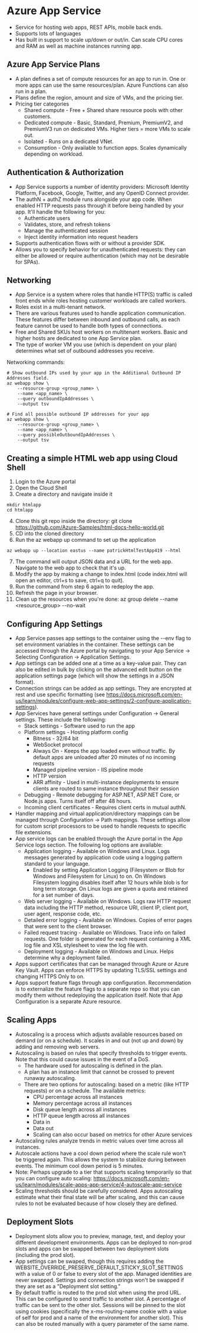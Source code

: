 # Azure App Service
- Service for hosting web apps, REST APIs, mobile back ends.
- Supports lots of languages
- Has built in support to scale up/down or out/in. Can scale CPU cores and RAM as well as machine instances running app.

## Azure App Service Plans
- A plan defines a set of compute resources for an app to run in. One or more apps can use the same resources/plan. Azure Functions can also run in a plan.
- Plans define the region, amount and size of VMs, and the pricing tier.
- Pricing tier categories
  - Shared compute - Free + Shared share resource pools with other customers.
  - Dedicated compute - Basic, Standard, Premium, PremiumV2, and PremiumV3 run on dedicated VMs. Higher tiers = more VMs to scale out.
  - Isolated - Runs on a dedicated VNet.
  - Consumption - Only available to function apps. Scales dynamically depending on workload.

## Authentication & Authorization
- App Service supports a number of identity providers: Microsoft Identity Platform, Facebook, Google, Twitter, and any OpenID Connect provider.
- The authN + authZ module runs alongside your app code. When enabled HTTP requests pass through it before being handled by your app. It'll handle the following for you:
  - Authenticate users
  - Validates, store, and refresh tokens
  - Manage the authenticated session
  - Inject identity information into request headers
- Supports authentication flows with or without a provider SDK.
- Allows you to specify behavior for unauthenticated requests: they can either be allowed or require authentication (which may not be desirable for SPAs).

## Networking
- App Service is a system where roles that handle HTTP(S) traffic is called front ends while roles hosting customer workloads are called workers.
- Roles exist in a multi-tenant network.
- There are various features used to handle application communication. These features differ between inbound and outbound calls, as each feature cannot be used to handle both types of connections.
- Free and Shared SKUs host workers on multitenant workers. Basic and higher hosts are dedicated to one App Service plan.
- The type of worker VM you use (which is dependent on your plan) determines what set of outbound addresses you receive.

Networking commands:
``` shell
# Show outbound IPs used by your app in the Additional Outbound IP Addresses field. 
az webapp show \
    --resource-group <group_name> \
    --name <app_name> \ 
    --query outboundIpAddresses \
    --output tsv

# Find all possible outbound IP addresses for your app
az webapp show \
    --resource-group <group_name> \ 
    --name <app_name> \ 
    --query possibleOutboundIpAddresses \
    --output tsv
```

## Creating a simple HTML web app using Cloud Shell
1. Login to the Azure portal
2. Open the Cloud Shell
3. Create a directory and navigate inside it
``` shell
mkdir htmlapp
cd htmlapp
```
4. Clone this git repo inside the directory: git clone https://github.com/Azure-Samples/html-docs-hello-world.git
5. CD into the cloned directory
6. Run the az webapp up command to set up the application
``` shell
az webapp up --location eastus --name patrickHtmlTestApp419 --html
```
7. The command will output JSON data and a URL for the web app. Navigate to the web app to check that it's up.
8. Modify the app by making a change to index.html (code index.html will open an editor, ctrl+s to save, ctrl+q to quit).
9. Run the command from step 6 again to redeploy the app.
10. Refresh the page in your browser.
11. Clean up the resources when you're done: az group delete --name <resource_group> --no-wait


## Configuring App Settings
- App Service passes app settings to the container using the --env flag to set environment variables in the container. These settings can be accessed through the Azure portal by navigating to your App Service -> Selecting Configuration -> Application Settings.
- App settings can be added one at a time as a key-value pair. They can also be edited in bulk by clicking on the advanced edit button on the application settings page (which will show the settings in a JSON format).
- Connection strings can be added as app settings. They are encrypted at rest and use specific formatting (see https://docs.microsoft.com/en-us/learn/modules/configure-web-app-settings/2-configure-application-settings).
- App Services have general settings under Configuration -> General settings. These include the following:
  - Stack settings - Software used to run the app
  - Platform settings - Hosting platform config
    - Bitness - 32/64 bit
    - WebSocket protocol
    - Always On - Keeps the app loaded even without traffic. By default apps are unloaded after 20 minutes of no incoming requests
    - Managed pipeline version - IIS pipeline mode
    - HTTP version
    - ARR affinity - Used in multi-instance deployments to ensure clients are routed to same instance throughout their session
  - Debugging - Remote debugging for ASP.NET, ASP.NET Core, or Node.js apps. Turns itself off after 48 hours.
  - Incoming client certificates - Requires client certs in mutual authN.
- Handler mapping and virtual application/directory mappings can be managed through Configuration -> Path mappings. These settings allow for custom script processors to be used to handle requests to specific file extensions.
- App service logs can be enabled through the Azure portal in the App Service logs section. The following log options are available:
  - Application logging - Available on Windows and Linux. Logs messages generated by application code using a logging pattern standard to your language.
    - Enabled by setting Application Logging (Filesystem or Blob for Windows and Filesystem for Linux) to on. On Windows Filesystem logging disables itself after 12 hours while blob is for long term storage. On Linux logs are given a quota and retained for a set number of days.
  - Web server logging - Available on Windows. Logs raw HTTP request data including the HTTP method, resource URI, client IP, client port, user agent, response code, etc.
  - Detailed error logging - Available on Windows. Copies of error pages that were sent to the client browser.
  - Failed request tracing - Available on Windows. Trace info on failed requests. One folder is generated for each request containing a XML log file and XSL stylesheet to view the log file with.
  - Deployment logging - Available on Windows and Linux. Helps determine why a deployment failed.
- Apps support certificates that can be managed through Azure or Azure Key Vault. Apps can enforce HTTPS by updating TLS/SSL settings and changing HTTPS Only to on.
- Apps support feature flags through app configuration. Recommendation is to externalize the feature flags to a separate repo so that you can modify them without redeploying the application itself. Note that App Configuration is a separate Azure resource.

## Scaling Apps
- Autoscaling is a process which adjusts available resources based on demand (or on a schedule). It scales in and out (not up and down) by adding and removing web servers.
- Autoscaling is based on rules that specify thresholds to trigger events. Note that this could cause issues in the event of a DoS.
  - The hardware used for autoscaling is defined in the plan.
  - A plan has an instance limit that cannot be crossed to prevent runaway autoscaling.
  - There are two options for autoscaling: based on a metric (like HTTP requests) or on a schedule. The available metrics:
    - CPU percentage across all instances
    - Memory percentage across all instances
    - Disk queue length across all instances
    - HTTP queue length across all instances
    - Data in
    - Data out
    - Scaling can also occur based on metrics for other Azure services
- Autoscaling rules analyze trends in metric values over time across all instances.
- Autoscale actions have a cool down period where the scale rule won't be triggered again. This allows the system to stabilize during between events. The minimum cool down period is 5 minutes.
- Note: Perhaps upgrade to a tier that supports scaling temporarily so that you can configure auto scaling: https://docs.microsoft.com/en-us/learn/modules/scale-apps-app-service/4-autoscale-app-service
- Scaling thresholds should be carefully considered. Apps autoscaling estimate what their final state will be after scaling, and this can cause rules to not be evaluated because of how closely they are defined.

## Deployment Slots
- Deployment slots allow you to preview, manage, test, and deploy your different development environments. Apps can be deployed to non-prod slots and apps can be swapped between two deployment slots (including the prod slot).
- App settings can be swaped, though this requires adding the WEBSITE_OVERRIDE_PRESERVE_DEFAULT_STICKY_SLOT_SETTINGS with a value of 0 or false to every slot of the app. Managed identities are never swapped. Settings and connection strings won't be swapped if they are set as a "Deployment slot setting."
- By default traffic is routed to the prod slot when using the prod URL. This can be configured to send traffic to another slot. A percentage of traffic can be sent to the other slot. Sessions will be pinned to the slot using cookies (specifically the x-ms-routing-name cookie with a value of self for prod and a name of the environment for another slot). This can also be routed manually with a query parameter of the same name.
